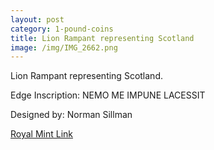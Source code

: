 ```yaml
---
layout: post
category: 1-pound-coins
title: Lion Rampant representing Scotland
image: /img/IMG_2662.png
---
```


Lion Rampant representing Scotland.

Edge Inscription:
NEMO ME IMPUNE LACESSIT

Designed by:
Norman Sillman

[Royal Mint Link](http://www.royalmint.com/discover/uk-coins/coin-design-and-specifications/one-pound-coin/1994-lion)
